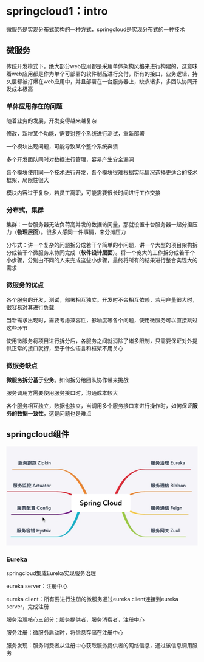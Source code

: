 # springcloud1：intro

微服务是实现分布式架构的一种方式，springcloud是实现分布式的一种技术



## 微服务

传统开发模式下，绝大部分web应用都是采用单体架构风格来进行构建的，这意味着web应用都是作为单个可部署的软件制品进行交付，所有的接口，业务逻辑，持久层都被打爆在web应用中，并且部署在一台服务器上，缺点诸多，多团队协同开发成本极高

### 单体应用存在的问题

随着业务的发展，开发变得越来越复杂

修改，新增某个功能，需要对整个系统进行测试，重新部署

一个模块出现问题，可能导致某个整个系统奔溃

多个开发团队同时对数据进行管理，容易产生安全漏洞

各个模块使用同一个技术进行开发，各个模块很难根据实际情况选择更适合的技术框架，局限性很大

模块内容过于复杂，若员工离职，可能需要很长时间进行工作交接

### 分布式，集群

集群：一台服务器无法负荷高并发的数据访问量，那就设置十台服务器一起分担压力（**物理层面**）。很多人感同一件事情，来分摊压力

分布式：讲一个复杂的问题拆分成若干个简单的小问题，讲一个大型的项目架构拆分成若干个微服务来协同完成（**软件设计层面**）。将一个庞大的工作拆分成若干个小步骤，分别由不同的人来完成这些小步骤，最终将所有的结果进行整合实现大的需求

### 微服务的优点

各个服务的开发，测试，部署相互独立。开发时不会相互依赖，若用户量很大时，很容易对其进行负载

当新需求出现时，需要考虑兼容性，影响度等各个问题，使用微服务可以直接跳过这些环节

使用微服务将项目进行拆分后，各服务之间就消除了诸多限制，只需要保证对外提供正常的接口就行，至于什么语言和框架不用关心

### 微服务缺点

**微服务拆分基于业务**。如何拆分给团队协作带来挑战

服务调用方需要使用服务接口时，沟通成本较大

各个服务相互独立，数据也独立，当调用多个服务接口来进行操作时，如何保证**服务的数据一致性**，这是问题也是难点



## springcloud组件

![avatar](图片引用\Snipaste_2020-06-27_21-53-23.png)

### Eureka

springcloud集成Eureka实现服务治理

eureka server：注册中心

eureka client：所有要进行注册的微服务通过eureka client连接到eureka server，完成注册

服务治理核心三部分：服务提供者，服务消费者，注册中心

服务注册：微服务启动时，将信息存储在注册中心

服务发现：服务消费者从注册中心获取服务提供者的网络信息，通过该信息调用服务